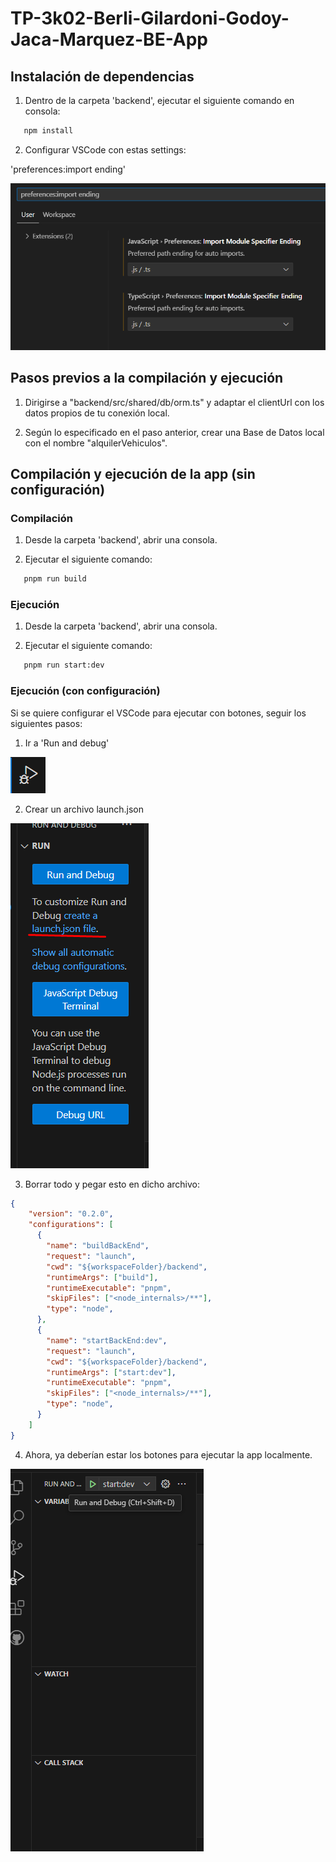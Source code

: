 # TP-3k02-Berli-Gilardoni-Godoy-Jaca-Marquez-BE-App

## Instalación de dependencias

1. Dentro de la carpeta 'backend', ejecutar el siguiente comando en consola:

```bash
   npm install
```

2. Configurar VSCode con estas settings:

'preferences:import ending'

![alt text](img/image1.png)

## Pasos previos a la compilación y ejecución

1. Dirigirse a "backend/src/shared/db/orm.ts" y adaptar el clientUrl con los datos propios de tu conexión local.

2. Según lo especificado en el paso anterior, crear una Base de Datos local con el nombre "alquilerVehiculos".

## Compilación y ejecución de la app (sin configuración)

### Compilación

1. Desde la carpeta 'backend', abrir una consola.

2. Ejecutar el siguiente comando:

```bash
   pnpm run build
```

### Ejecución

1. Desde la carpeta 'backend', abrir una consola.

2. Ejecutar el siguiente comando:

```bash
   pnpm run start:dev
```

### Ejecución (con configuración)

Si se quiere configurar el VSCode para ejecutar con botones, seguir los siguientes pasos:

1. Ir a 'Run and debug'

![alt text](img/image2.png)

2. Crear un archivo launch.json

![alt text](img/image3.png)

3. Borrar todo y pegar esto en dicho archivo:

```json
{
    "version": "0.2.0",
    "configurations": [
      {
        "name": "buildBackEnd",
        "request": "launch",
        "cwd": "${workspaceFolder}/backend",
        "runtimeArgs": ["build"],
        "runtimeExecutable": "pnpm",
        "skipFiles": ["<node_internals>/**"],
        "type": "node",
      },
      {
        "name": "startBackEnd:dev",
        "request": "launch",
        "cwd": "${workspaceFolder}/backend",
        "runtimeArgs": ["start:dev"],
        "runtimeExecutable": "pnpm",
        "skipFiles": ["<node_internals>/**"],
        "type": "node",
      }
    ]
}
```

4. Ahora, ya deberían estar los botones para ejecutar la app localmente.

![alt text](img/image4.png)
